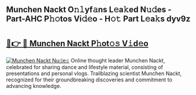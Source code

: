 ## Munchen Nackt O𝚗𝚕yf𝚊ns L𝚎a𝚔ed N𝚞𝚍es - Part-AHC P𝚑𝚘tos Vi𝚍𝚎o - H𝚘𝚝 Part L𝚎a𝚔s dyv9z

# <h2><a href="http://kfbgu6p.oniu.top/?m=Munchen+Nackt">🔗👉 🔴 Munchen Nackt P𝚑ot𝚘𝚜 V𝚒d𝚎o</a></h2>

[![Munchen Nackt Nu𝚍e𝚜](https://i.imgur.com/0qMVB7G.gif)](http://kfbgu6p.oniu.top/?m=Munchen+Nackt)
Online thought leader Munchen Nackt, celebrated for sharing dance and lifestyle material, consisting of presentations and personal vlogs. Trailblazing scientist Munchen Nackt, recognized for their groundbreaking discoveries and commitment to advancing knowledge.  
